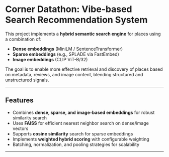 # Corner Datathon: Vibe-based Search Recommendation System

This project implements a **hybrid semantic search engine** for places using a combination of:
- **Dense embeddings** (MiniLM / SentenceTransformer)
- **Sparse embeddings** (e.g., SPLADE via FastEmbed)
- **Image embeddings** (CLIP ViT-B/32)

The goal is to enable more effective retrieval and discovery of places based on metadata, reviews, and image content, blending structured and unstructured signals.

---

## Features
- Combines **dense, sparse, and image-based embeddings** for robust similarity search
- Uses **FAISS** for efficient nearest neighbor search on dense/image vectors
- Supports **cosine similarity** search for sparse embeddings
- Implements **weighted hybrid scoring** with configurable weighting
- Batching, normalization, and pooling strategies for scalability

---
